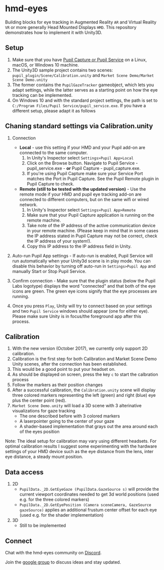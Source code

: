 # hmd-eyes

Building blocks for eye tracking in Augmented Reality `AR` and Virtual Reality `VR` or more generally Head Mounted Displays `HMD`.
This repository demonstrates how to implement it with Unity3D.

## Setup

1. Make sure that you have [Pupil Capture or Pupil Service](https://github.com/pupil-labs/pupil/releases/latest) on a Linux, macOS, or Windows 10 machine. 
2. The Unity3D sample project contains two scenes: `pupil_plugin/Scene/Calibration.unity` and `Market Scene Demo/Market Scene Demo.unity`
3. The former contains the `PupilGazeTracker` gameobject, which lets you adapt settings, while the latter serves as a starting point on how the eye tracking can be implemented.
4. On Windows 10 and with the standard project settings, the path is set to `C:/Program Files/Pupil Service/pupil_service.exe`. If you have a different setup, please adapt it as follows 

## Chaning standard settings via Calibration.unity
1. Connection
	* **Local** - use this setting if your HMD and your Pupil add-on are connected to the same computer.
		1. In Unity's Inspector select `Settings>Pupil App>Local`
		2. Click on the Browse button. Navigate to Pupil Service - pupil_service.exe - **or** Pupil Capture - pupil_capture.exe.
		3. If you're using Pupil Capture make sure your Service Port matches the Port in Pupil Capture. See the Pupil Remote plugin in Pupil Capture to check.
	* **Remote (still to be tested with the updated version)** - Use the remote mode if your HMD and pupil eye tracking add-on are connected to different computers, but on the same wifi or wired network.
		1. In Unity's Inspector select `Settings>Pupil App>Remote`
		2. Make sure that your Pupil Capture application is running on the remote machine.
		3. Take note of the IP address of the active communication device in your remote machine. (Please keep in mind that in some cases the IP address stated in Pupil Capture may not be correct, check the IP address of your system!).
		4. Copy this IP address to the IP address field in Unity.
		
2. Auto-run Pupil App settings - If auto-run is enabled, Pupil Service will run automatically when your Unity3d scene is in play mode. You can disable this behavior by turning off auto-run in `Settings>Pupil App` and manually Start or Stop Pupil Service.
3. Confirm connection - Make sure that the plugin status (below the Pupil Labs logotype) displays the word "connected" and that both of the eye icons are green. The green eye icons signify that the eye processes are running.
4. Once you press `Play`, Unity will try to connect based on your settings and two `Pupil Service` windows should appear (one for either eye). Please make sure Unity is in focus/the foreground app after this process.

## Calibration

1. With the new version (October 2017), we currently only support 2D calibration.
2. Calibration is the first step for both Calibration and Market Scene Demo Unity scenes, after the connection has been established.
3. This would be a good point to put your headset on.
4. As should be displayed on screen, press the key `c` to start the calbration process
5. Follow the markers as their position changes
6. After a successful calibration, the `Calibration.unity` scene will display three colored markers representing the left (green) and right (blue) eye plus the center point (red).
7. `Market Scene Demo.unity` will load a 3D scene with 3 alterinative visualizations for gaze tracking
	* The one described before with 3 colored markers
	* A laserpointer going to the center of your gaze
	* A shader-based implementation that grays out the area around each of the eyes position
	
Note: The ideal setup for calibration may vary using different headsets. For optimal calibration results I suggest some experimenting with the hardware settings of your HMD device such as the eye distance from the lens, inter eye distance, a steady mount position.

## Data access

1. 2D
	* `PupilData._2D.GetEyeGaze (PupilData.GazeSource s)` will provide the current viewport coordinates needed to get 3d world positions (used e.g. for the three colored markers)
	* `PupilData._2D.GetEyePosition (Camera sceneCamera, GazeSource gazeSource)` applies an additional frustum center offset for each eye (used e.g. for the shader implementation)  
2. 3D
	* Still to be implemented

## Connect

Chat with the hmd-eyes community on [Discord](https://discord.gg/PahDtSH).

Join the [google group](https://groups.google.com/forum/#!forum/hmd-eyes) to discuss ideas and stay updated. 


